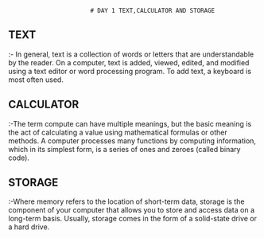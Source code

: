                            # DAY 1 TEXT,CALCULATOR AND STORAGE





## TEXT

:- In general, text is a collection 
of words or letters that are understandable 
by the reader. On a computer, text is added, viewed, 
edited, and modified using a text editor or word 
processing  program. To add text, a keyboard is most often used. 



## CALCULATOR

:-The term compute 
can have multiple meanings, but the basic meaning is the 
act of calculating a value using mathematical formulas or other methods. 
A computer processes many functions by computing information, which in its 
simplest form, is a series of ones and zeroes (called binary code).





## STORAGE

:-Where  memory refers to the location of 
short-term data, storage is the component of your computer 
that allows you to store and access data on a long-term basis. 
Usually, storage comes in the form of a solid-state drive or a hard drive.



